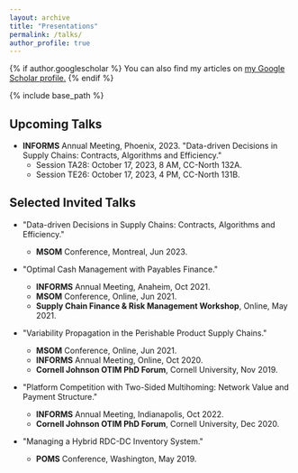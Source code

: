 ```yaml
---
layout: archive
title: "Presentations"
permalink: /talks/
author_profile: true
---
```


{% if author.googlescholar %}
  You can also find my articles on <u><a href="{{author.googlescholar}}">my Google Scholar profile</a>.</u>
{% endif %}

{% include base_path %}

## Upcoming Talks
* **INFORMS** Annual Meeting, Phoenix, 2023. "Data-driven Decisions in Supply Chains: Contracts, Algorithms and Efficiency."
  * Session TA28: October 17, 2023, 8 AM, CC-North 132A. 
  * Session TE26: October 17, 2023, 4 PM, CC-North 131B.


## Selected Invited Talks
* "Data-driven Decisions in Supply Chains: Contracts, Algorithms and Efficiency."
  * **MSOM** Conference, Montreal, Jun 2023.  

* "Optimal Cash Management with Payables Finance."
  * **INFORMS** Annual Meeting, Anaheim, Oct 2021.
  * **MSOM** Conference, Online, Jun 2021.
  * **Supply Chain Finance & Risk Management Workshop**, Online, May 2021.

* "Variability Propagation in the Perishable Product Supply Chains."
  * **MSOM** Conference, Online, Jun 2021.
  * **INFORMS** Annual Meeting, Online, Oct 2020.
  * **Cornell Johnson OTIM PhD Forum**, Cornell University, Nov 2019.

* "Platform Competition with Two-Sided Multihoming: Network Value and Payment Structure."
  * **INFORMS** Annual Meeting, Indianapolis, Oct 2022.
  * **Cornell Johnson OTIM PhD Forum**, Cornell University, Dec 2020.

* "Managing a Hybrid RDC-DC Inventory System."
  * **POMS** Conference, Washington, May 2019.
